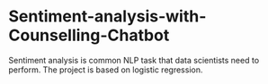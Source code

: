 # Sentiment-analysis-with-Counselling-Chatbot
Sentiment analysis is common NLP task that data scientists need to perform.
The project is based on logistic regression.
